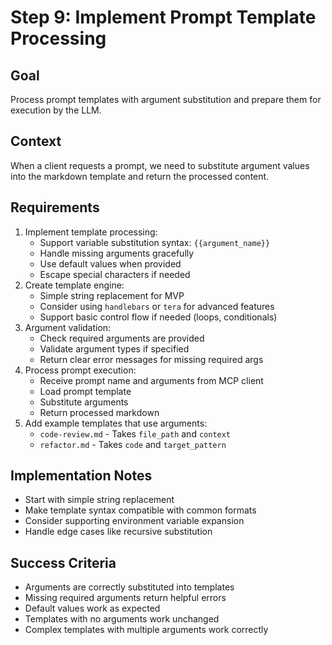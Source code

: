 # Step 9: Implement Prompt Template Processing

## Goal
Process prompt templates with argument substitution and prepare them for execution by the LLM.

## Context
When a client requests a prompt, we need to substitute argument values into the markdown template and return the processed content.

## Requirements
1. Implement template processing:
   - Support variable substitution syntax: `{{argument_name}}`
   - Handle missing arguments gracefully
   - Use default values when provided
   - Escape special characters if needed
2. Create template engine:
   - Simple string replacement for MVP
   - Consider using `handlebars` or `tera` for advanced features
   - Support basic control flow if needed (loops, conditionals)
3. Argument validation:
   - Check required arguments are provided
   - Validate argument types if specified
   - Return clear error messages for missing required args
4. Process prompt execution:
   - Receive prompt name and arguments from MCP client
   - Load prompt template
   - Substitute arguments
   - Return processed markdown
5. Add example templates that use arguments:
   - `code-review.md` - Takes `file_path` and `context`
   - `refactor.md` - Takes `code` and `target_pattern`

## Implementation Notes
- Start with simple string replacement
- Make template syntax compatible with common formats
- Consider supporting environment variable expansion
- Handle edge cases like recursive substitution

## Success Criteria
- Arguments are correctly substituted into templates
- Missing required arguments return helpful errors
- Default values work as expected
- Templates with no arguments work unchanged
- Complex templates with multiple arguments work correctly